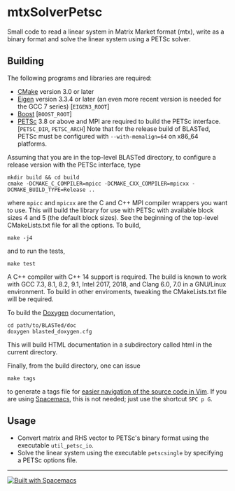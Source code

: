 mtxSolverPetsc
==============

Small code to read a linear system in Matrix Market format (mtx), write as a binary format and solve the linear system using a PETSc solver.

Building
--------
The following programs and libraries are required:
- [CMake](https://cmake.org/) version 3.0 or later
- [Eigen](http://eigen.tuxfamily.org) version 3.3.4 or later (an even more recent version is needed for the GCC 7 series) [`EIGEN3_ROOT`]
- [Boost](http://www.boost.org/) [`BOOST_ROOT`]
- [PETSc](http://www.mcs.anl.gov/petsc/) 3.8 or above and MPI are required to build the PETSc interface. [`PETSC_DIR`, `PETSC_ARCH`] Note that for the release build of BLASTed, PETSc must be configured with `--with-memalign=64` on x86\_64 platforms.

Assuming that you are in the top-level BLASTed directory, to configure a release version with the PETSc interface, type

    mkdir build && cd build
	cmake -DCMAKE_C_COMPILER=mpicc -DCMAKE_CXX_COMPILER=mpicxx -DCMAKE_BUILD_TYPE=Release ..

where `mpicc` and `mpicxx` are the C and C++ MPI compiler wrappers you want to use. This will build the library for use with PETSc with available block sizes 4 and 5 (the default block sizes). See the beginning of the top-level CMakeLists.txt file for all the options. To build,

    make -j4

and to run the tests,

	make test

A C++ compiler with C++ 14 support is required. The build is known to work with GCC 7.3, 8.1, 8.2, 9.1, Intel 2017, 2018, and Clang 6.0, 7.0 in a GNU/Linux environment. To build in other enviroments, tweaking the CMakeLists.txt file will be required.

To build the [Doxygen](http://www.stack.nl/~dimitri/doxygen/) documentation,

    cd path/to/BLASTed/doc
    doxygen blasted_doxygen.cfg

This will build HTML documentation in a subdirectory called html in the current directory.

Finally, from the build directory, one can issue

    make tags
   
to generate a tags file for [easier navigation of the source code in Vim](http://vim.wikia.com/wiki/Browsing_programs_with_tags). If you are using [Spacemacs](http://spacemacs.org), this is not needed; just use the shortcut `SPC p G`.

Usage
-----
- Convert matrix and RHS vector to PETSc's binary format using the executable `util_petsc_io`.
- Solve the linear system using the executable `petscsingle` by specifying a PETSc options file.

---

[![Built with Spacemacs](https://cdn.rawgit.com/syl20bnr/spacemacs/442d025779da2f62fc86c2082703697714db6514/assets/spacemacs-badge.svg)](http://spacemacs.org)
